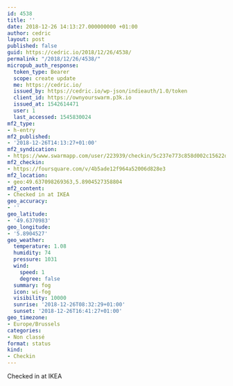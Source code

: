 ```yaml
---
id: 4538
title: ''
date: 2018-12-26 14:13:27.000000000 +01:00
author: cedric
layout: post
published: false
guid: https://cedric.io/2018/12/26/4538/
permalink: "/2018/12/26/4538/"
micropub_auth_response:
  token_type: Bearer
  scope: create update
  me: https://cedric.io/
  issued_by: https://cedric.io/wp-json/indieauth/1.0/token
  client_id: https://ownyourswarm.p3k.io
  issued_at: 1542614471
  user: 1
  last_accessed: 1545830024
mf2_type:
- h-entry
mf2_published:
- '2018-12-26T14:13:27+01:00'
mf2_syndication:
- https://www.swarmapp.com/user/223939/checkin/5c237e773c858d002c15622d
mf2_checkin:
- https://foursquare.com/v/4b5ade12f964a52006d828e3
mf2_location:
- geo:49.637098269363,5.8904527358804
mf2_content:
- Checked in at IKEA
geo_accuracy:
- ''
geo_latitude:
- '49.6370983'
geo_longitude:
- '5.8904527'
geo_weather:
  temperature: 1.08
  humidity: 74
  pressure: 1031
  wind:
    speed: 1
    degree: false
  summary: fog
  icon: wi-fog
  visibility: 10000
  sunrise: '2018-12-26T08:32:29+01:00'
  sunset: '2018-12-26T16:41:27+01:00'
geo_timezone:
- Europe/Brussels
categories:
- Non classé
format: status
kind:
- Checkin
---
```

Checked in at IKEA